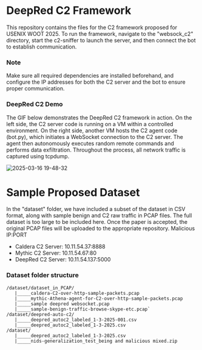 # DeepRed C2 Framework
This repository contains the files for the C2 framework proposed for USENIX WOOT 2025. To run the framework, navigate to the "websock_c2" directory, start the c2-sniffer to launch the server, and then connect the bot to establish communication.
### Note
Make sure all required dependencies are installed beforehand, and configure the IP addresses for both the C2 server and the bot to ensure proper communication.

### DeepRed C2 Demo
The GIF below demonstrates the DeepRed C2 framework in action. On the left side, the C2 server code is running on a VM within a controlled environment. On the right side, another VM hosts the C2 agent code (bot.py), which initiates a WebSocket connection to the C2 server. The agent then autonomously executes random remote commands and performs data exfiltration. Throughout the process, all network traffic is captured using tcpdump.

![2025-03-16 19-48-32](https://github.com/user-attachments/assets/448b5ca4-2849-40af-b2da-41f780ce298a)


# Sample Proposed Dataset
In the "dataset" folder, we have included a subset of the dataset in CSV format, along with sample benign and C2 raw traffic in PCAP files. The full dataset is too large to be included here. Once the paper is accepted, the original PCAP files will be uploaded to the appropriate repository.
Malicious IP:PORT
- Caldera C2 Server: 10.11.54.37:8888
- Mythic C2 Server: 10.11.54.67:80
- DeepRed C2 Server: 10.11.54.137:5000

### Dataset folder structure  
```
/dataset/dataset_in_PCAP/
   |_____caldera-C2-over-http-sample-packets.pcap
   |_____mythic-Athena-agent-for-C2-over-http-sample-packets.pcap
   |_____sample deepred websocket.pcap
   |_____sample-benign-traffic-browse-skype-etc.pcap`
/dataset/deepred-auto-c2/
   |_____deepred_autoc2_labeled_1-3-2025-001.csv
   |_____deepred_autoc2_labeled_1-3-2025.csv
/dataset/
   |_____deepred_autoc2_labeled_1-3-2025.csv
   |_____nids-generalization_test_being and malicious mixed.zip
```
